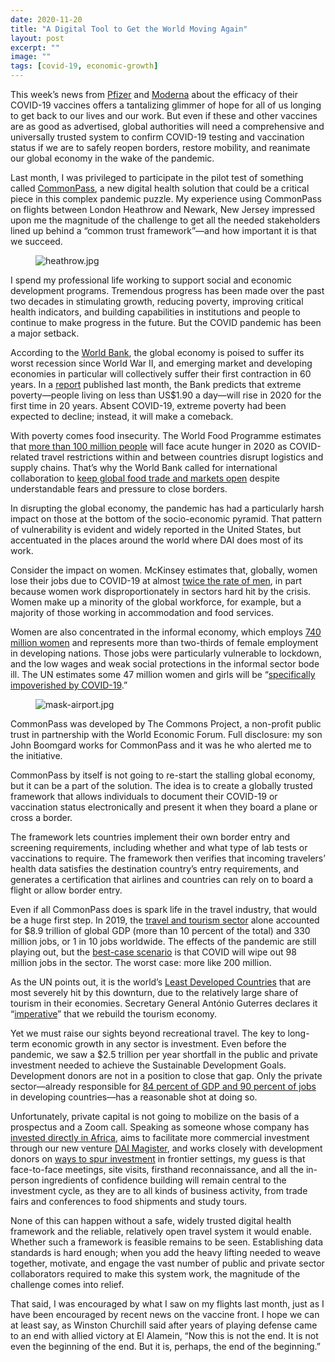 ```yaml
---
date: 2020-11-20
title: "A Digital Tool to Get the World Moving Again"
layout: post
excerpt: ""
image: ""
tags: [covid-19, economic-growth]
---
```

<p>This week’s news from <a href="https://www.pfizer.com/news/press-release/press-release-detail/pfizer-and-biontech-conclude-phase-3-study-covid-19-vaccine">Pfizer</a> and <a href="https://investors.modernatx.com/news-releases/news-release-details/modernas-covid-19-vaccine-candidate-meets-its-primary-efficacy">Moderna</a> about the efficacy of their COVID-19 vaccines offers a tantalizing glimmer of hope for all of us longing to get back to our lives and our work. But even if these and other vaccines are as good as advertised, global authorities will need a comprehensive and universally trusted system to confirm COVID-19 testing and vaccination status if we are to safely reopen borders, restore mobility, and reanimate our global economy in the wake of the pandemic.</p><p>Last month, I was privileged to participate in the pilot test of something called <a href="https://thecommonsproject.org/commonpass">CommonPass</a>, a new digital health solution that could be a critical piece in this complex pandemic puzzle. My experience using CommonPass on flights between London Heathrow and Newark, New Jersey impressed upon me the magnitude of the challenge to get all the needed stakeholders lined up behind a “common trust framework”—and how important it is that we succeed.</p><figure class="kg-card kg-image-card"><img src="https://pubs.ghost.io/uploads/heathrow.jpg" class="kg-image" alt="heathrow.jpg" loading="lazy"></figure><p>I spend my professional life working to support social and economic development programs. Tremendous progress has been made over the past two decades in stimulating growth, reducing poverty, improving critical health indicators, and building capabilities in institutions and people to continue to make progress in the future. But the COVID pandemic has been a major setback.</p><p>According to the <a href="https://www.worldbank.org/en/news/press-release/2020/06/08/covid-19-to-plunge-global-economy-into-worst-recession-since-world-war-ii">World Bank</a>, the global economy is poised to suffer its worst recession since World War II, and emerging market and developing economies in particular will collectively suffer their first contraction in 60 years. In a <a href="https://www.worldbank.org/en/news/press-release/2020/10/07/covid-19-to-add-as-many-as-150-million-extreme-poor-by-2021">report</a> published last month, the Bank predicts that extreme poverty—people living on less than US$1.90 a day—will rise in 2020 for the first time in 20 years. Absent COVID-19, extreme poverty had been expected to decline; instead, it will make a comeback.</p><p>With poverty comes food insecurity. The World Food Programme estimates that <a href="https://insight.wfp.org/covid-19-will-almost-double-people-in-acute-hunger-by-end-of-2020-59df0c4a8072">more than 100 million people</a> will face acute hunger in 2020 as COVID-related travel restrictions within and between countries disrupt logistics and supply chains. That’s why the World Bank called for international collaboration to <a href="https://www.worldbank.org/en/news/statement/2020/04/21/joint-statement-on-covid-19-impacts-on-food-security-and-nutrition">keep global food trade and markets open</a> despite understandable fears and pressure to close borders.</p><p>In disrupting the global economy, the pandemic has had a particularly harsh impact on those at the bottom of the socio-economic pyramid. That pattern of vulnerability is evident and widely reported in the United States, but accentuated in the places around the world where DAI does most of its work.</p><p>Consider the impact on women. McKinsey estimates that, globally, women lose their jobs due to COVID-19 at almost <a href="https://www.mckinsey.com/featured-insights/future-of-work/covid-19-and-gender-equality-countering-the-regressive-effects">twice the rate of men</a>, in part because women work disproportionately in sectors hard hit by the crisis. Women make up a minority of the global workforce, for example, but a majority of those working in accommodation and food services.</p><p>Women are also concentrated in the informal economy, which employs <a href="https://www.thelancet.com/journals/laninf/article/PIIS1473-3099(20)30568-5/fulltext">740 million women</a> and represents more than two-thirds of female employment in developing nations. Those jobs were particularly vulnerable to lockdown, and the low wages and weak social protections in the informal sector bode ill. The UN estimates some 47 million women and girls will be “<a href="https://data.unwomen.org/features/covid-19-boomerang-effect-new-forecasts-predict-sharp-increases-female-poverty">specifically impoverished by COVID-19</a>.”</p><figure class="kg-card kg-image-card"><img src="https://pubs.ghost.io/uploads/mask-airport.jpg" class="kg-image" alt="mask-airport.jpg" loading="lazy"></figure><p>CommonPass was developed by The Commons Project, a non-profit public trust in partnership with the World Economic Forum. Full disclosure: my son John Boomgard works for CommonPass and it was he who alerted me to the initiative.</p><p>CommonPass by itself is not going to re-start the stalling global economy, but it can be a part of the solution. The idea is to create a globally trusted framework that allows individuals to document their COVID-19 or vaccination status electronically and present it when they board a plane or cross a border.</p><p>The framework lets countries implement their own border entry and screening requirements, including whether and what type of lab tests or vaccinations to require. The framework then verifies that incoming travelers’ health data satisfies the destination country’s entry requirements, and generates a certification that airlines and countries can rely on to board a flight or allow border entry.</p><p>Even if all CommonPass does is spark life in the travel industry, that would be a huge first step. In 2019, the <a href="https://wttc.org/Research/Economic-Impact">travel and tourism sector</a> alone accounted for $8.9 trillion of global GDP (more than 10 percent of the total) and 330 million jobs, or 1 in 10 jobs worldwide. The effects of the pandemic are still playing out, but the <a href="https://wttc.org/Research/Economic-Impact/Recovery-Scenarios-2020-Economic-Impact-from-COVID-19">best-case scenario</a> is that COVID will wipe out 98 million jobs in the sector. The worst case: more like 200 million.</p><p>As the UN points out, it is the world’s <a href="https://www.un.org/sites/un2.un.org/files/sg_policy_brief_covid-19_tourism_august_2020.pdf">Least Developed Countries</a> that are most severely hit by this downturn, due to the relatively large share of tourism in their economies. Secretary General António Guterres declares it “<a href="https://www.un.org/en/coronavirus/it-imperative-we-rebuild-tourism-sector">imperative</a>” that we rebuild the tourism economy.</p><p>Yet we must raise our sights beyond recreational travel. The key to long-term economic growth in any sector is investment. Even before the pandemic, we saw a $2.5 trillion per year shortfall in the public and private investment needed to achieve the Sustainable Development Goals. Development donors are not in a position to close that gap. Only the private sector—already responsible for <a href="https://ec.europa.eu/europeaid/files/tpsd-infographic/">84 percent of GDP and 90 percent of jobs</a> in developing countries—has a reasonable shot at doing so.</p><p>Unfortunately, private capital is not going to mobilize on the basis of a prospectus and a Zoom call. Speaking as someone whose company has <a href="https://www.dai.com/news/dai-joins-forces-with-nigerias-grid-consulting">invested directly in Africa</a>, aims to facilitate more commercial investment through our new venture <a href="https://www.dai.com/news/dai-magister-the-leading-capital-advisor-and-investment-bank-for-international-and-emerging-markets">DAI Magister</a>, and works closely with development donors on <a href="https://www.usaid.gov/INVEST">ways to spur investment</a> in frontier settings, my guess is that face-to-face meetings, site visits, firsthand reconnaissance, and all the in-person ingredients of confidence building will remain central to the investment cycle, as they are to all kinds of business activity, from trade fairs and conferences to food shipments and study tours.</p><p>None of this can happen without a safe, widely trusted digital health framework and the reliable, relatively open travel system it would enable. Whether such a framework is feasible remains to be seen. Establishing data standards is hard enough; when you add the heavy lifting needed to weave together, motivate, and engage the vast number of public and private sector collaborators required to make this system work, the magnitude of the challenge comes into relief.</p><p>That said, I was encouraged by what I saw on my flights last month, just as I have been encouraged by recent news on the vaccine front. I hope we can at least say, as Winston Churchill said after years of playing defense came to an end with allied victory at El Alamein, “Now this is not the end. It is not even the beginning of the end. But it is, perhaps, the end of the beginning.”</p>
  